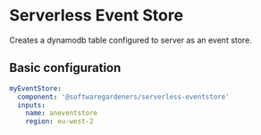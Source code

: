 Serverless Event Store
======================

Creates a dynamodb table configured to server as an event store.

## Basic configuration

```yml
myEventStore:
  component: '@softwaregardeners/serverless-eventstore'
  inputs:
    name: aneventstore
    region: eu-west-2
```

